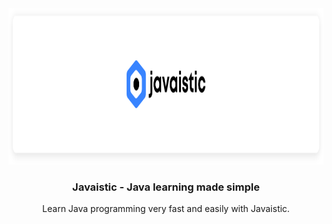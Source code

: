 <div align=center>
  
  <img src="/profile/img/readme.svg" height=250>

  <h3> Javaistic - Java learning made simple</h3>
  Learn Java programming very fast and easily with Javaistic.
</div>

<!--

**Here are some ideas to get you started:**

🙋‍♀️ A short introduction - what is your organization all about?
🌈 Contribution guidelines - how can the community get involved?
👩‍💻 Useful resources - where can the community find your docs? Is there anything else the community should know?
🍿 Fun facts - what does your team eat for breakfast?
🧙 Remember, you can do mighty things with the power of [Markdown](https://guides.github.com/features/mastering-markdown/)
-->
